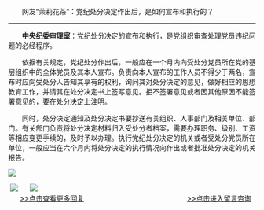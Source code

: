 　　网友“茉莉花茶”：党纪处分决定作出后，是如何宣布和执行的？

___

　　**中央纪委审理室**：党纪处分决定的宣布和执行，是党组织审查处理党员违纪问题的必经程序。

　　依据有关规定，党纪处分作出后，一般应在一个月内向受处分党员所在党的基层组织中的全体党员及其本人宣布。负责向本人宣布的工作人员不得少于两名，宣布时应向受处分人告知其享有的权利，询问其对处分决定的意见，做好相应的思想教育工作，并请其在处分决定书上签写意见。拒不签署意见或者因其他原因不能签署意见的，要在处分决定上注明。

　　同时，处分决定通知及处分决定书要抄送有关组织、人事部门及相关单位、部门。有关部门负责将处分决定材料归入受处分者档案，需要办理职务、级别、工资等相应变更手续的，及时予以办理。执行党纪处分决定的机关或者受处分党员所在单位，一般应当在六个月内将处分决定的执行情况向作出或者批准处分决定的机关报告。

![](https://www.ccdi.gov.cn/hdjln/ywtt/201612/W020210531593348953052.jpg)

 [![](https://www.ccdi.gov.cn/hdjln/ywtt/201612/W020210531593349058748.jpg)](http://www.ccdi.gov.cn/hdjl/hfxd/index.html)      [![](https://www.ccdi.gov.cn/hdjln/ywtt/201612/W020210531593349133681.jpg)](http://interact.ccdi.gov.cn/lyb/index.html)   
      [\>>点击查看更多回复](http://www.ccdi.gov.cn/hdjl/hfxd/index.html)　　　　　　　　　　　　　　　[\>>点击进入留言咨询](http://interact.ccdi.gov.cn/lyb/index.html)